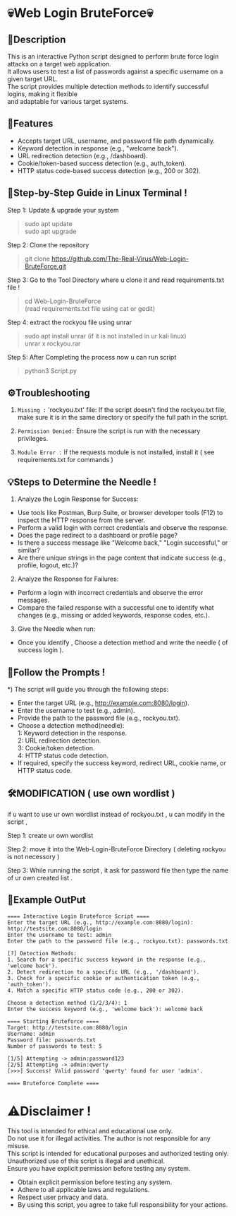 # 💀Web Login BruteForce💀

## 📜Description
This is an interactive Python script designed to perform brute force login attacks on a target web application.  
It allows users to test a list of passwords against a specific username on a given target URL.  
The script provides multiple detection methods to identify successful logins, making it flexible  
and adaptable for various target systems.  

## 🔑Features
- Accepts target URL, username, and password file path dynamically.  
- Keyword detection in response (e.g., "welcome back").  
- URL redirection detection (e.g., /dashboard).  
- Cookie/token-based success detection (e.g., auth_token).  
- HTTP status code-based success detection (e.g., 200 or 302).  

## 🚀Step-by-Step Guide in Linux Terminal !

Step 1: Update & upgrade your system  
>sudo apt update  
>sudo apt upgrade  

Step 2: Clone the repository  
>git clone https://github.com/The-Real-Virus/Web-Login-BruteForce.git  

Step 3: Go to the Tool Directory where u clone it and read requirements.txt file !  
>cd Web-Login-BruteForce      
(read requirements.txt file using cat or gedit)  

Step 4: extract the rockyou file using unrar  
>sudo apt install unrar (if it is not installed in ur kali linux)  
>unrar x rockyou.rar  

Step 5: After Completing the process now u can run script  
>python3 Script.py  

## ⚙️Troubleshooting
1) `Missing :` 'rockyou.txt' file: If the script doesn't find the rockyou.txt file, make sure it is in the same
directory or specify the full path in the script.

2) `Permission Denied:` Ensure the script is run with the necessary privileges.

3) `Module Error :` If the requests module is not installed, install it ( see requirements.txt for commands )

## 💡Steps to Determine the Needle !
1) Analyze the Login Response for Success:  
- Use tools like Postman, Burp Suite, or browser developer tools (F12) to inspect the HTTP response from the server.  
- Perform a valid login with correct credentials and observe the response.  
- Does the page redirect to a dashboard or profile page?  
- Is there a success message like "Welcome back," "Login successful," or similar?  
- Are there unique strings in the page content that indicate success (e.g., profile, logout, etc.)?  

2) Analyze the Response for Failures:  
- Perform a login with incorrect credentials and observe the error messages.  
- Compare the failed response with a successful one to identify what changes (e.g., missing or added keywords, response codes, etc.).  

3) Give the Needle when run:  
- Once you identify , Choose a detection method and write the needle ( of success login ).  

## 🤝Follow the Prompts !
*) The script will guide you through the following steps:  
- Enter the target URL (e.g., http://example.com:8080/login).  
- Enter the username to test (e.g., admin).  
- Provide the path to the password file (e.g., rockyou.txt).  
- Choose a detection method(needle):  
  1: Keyword detection in the response.  
  2: URL redirection detection.  
  3: Cookie/token detection.  
  4: HTTP status code detection.  
- If required, specify the success keyword, redirect URL, cookie name, or HTTP status code.  

## 🛠️MODIFICATION ( use own wordlist )

if u want to use ur own wordlist instead of rockyou.txt , u can modify in the script ,  

Step 1: create ur own wordlist  

Step 2: move it into the Web-Login-BruteForce Directory ( deleting rockyou is not necessory )  

Step 3: While running the script , it ask for password file then type the name of ur own created list .  

## 📂Example OutPut
	==== Interactive Login Bruteforce Script ====
	Enter the target URL (e.g., http://example.com:8080/login): http://testsite.com:8080/login
	Enter the username to test: admin
	Enter the path to the password file (e.g., rockyou.txt): passwords.txt

	[?] Detection Methods: 
	1. Search for a specific success keyword in the response (e.g., 'welcome back').
	2. Detect redirection to a specific URL (e.g., '/dashboard').
	3. Check for a specific cookie or authentication token (e.g., 'auth_token').
	4. Match a specific HTTP status code (e.g., 200 or 302).

	Choose a detection method (1/2/3/4): 1
	Enter the success keyword (e.g., 'welcome back'): welcome back

	==== Starting Bruteforce ====
	Target: http://testsite.com:8080/login
	Username: admin
	Password file: passwords.txt
	Number of passwords to test: 5

	[1/5] Attempting -> admin:password123
	[2/5] Attempting -> admin:qwerty
	[>>>] Success! Valid password 'qwerty' found for user 'admin'.

	==== Bruteforce Complete ====

# ⚠️Disclaimer !
This tool is intended for ethical and educational use only.  
Do not use it for illegal activities. The author is not responsible for any misuse.  
This script is intended for educational purposes and authorized testing only.  
Unauthorized use of this script is illegal and unethical.  
Ensure you have explicit permission before testing any system.  
- Obtain explicit permission before testing any system.  
- Adhere to all applicable laws and regulations.  
- Respect user privacy and data.  
- By using this script, you agree to take full responsibility for your actions.  
